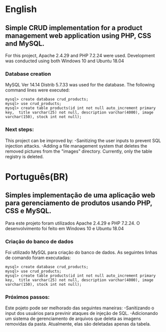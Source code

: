 # English
## Simple CRUD implementation for a product management web application using PHP, CSS and MySQL.

For this project, Apache 2.4.29 and PHP 7.2.24 were used. Development was conducted using both Windows 10 and Ubuntu 18.04
### Database creation
MySQL  Ver 14.14 Distrib 5.7.33 was used for the database. The following command lines were executed:

```
mysql> create database crud_products;
mysql> use crud_products;
mysql> create table products(id int not null auto_increment primary key,  title varchar(25) not null, description varchar(4000), image varchar(150), stock int not null);
```
### Next steps:
This project can be improved by:
    -Sanitizing the user inputs to prevent SQL injection attacks.
    -Adding a file management system that deletes the removed pictures from the "images" directory. Currently, only the table registry is deleted.


# Português(BR)
## Simples implementação de uma aplicação web para gerenciamento de produtos usando PHP, CSS e MySQL.

Para este projeto foram utilizados Apache 2.4.29 e PHP 7.2.24. O desenvolvimento foi feito em Windows 10 e Ubuntu 18.04
### Criação do banco de dados
Foi utilizado MySQL para criação do banco de dados. As seguintes linhas de comando foram executadas:

```
mysql> create database crud_products;
mysql> use crud_products;
mysql> create table products(id int not null auto_increment primary key,  title varchar(25) not null, description varchar(4000), image varchar(150), stock int not null);
```
### Próximos passos:
Este pojeto pode ser melhorado das seguintes maneiras:
    -Sanitizando o input dos usuários para previnir ataques de injeção de SQL.
    -Adicionando um sistema de gerenciamento de arquivos que deleta as imagens removidas da pasta. Atualmente, elas são deletadas apenas da tabela.
